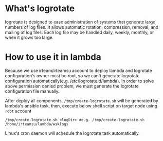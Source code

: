 # What's logrotate
logrotate is designed to ease administration of systems that generate large numbers of log files.
It allows automatic rotation, compression, removal, and mailing of log files.
Each log file may be handled daily, weekly, monthly, or when it grows too large.

# How to use it in lambda
Because we use irteam/irteamsu account to deploy lambda and logrotate configuration's owner must be root,
so we can't generate logrotate configuration automatically(e.g. /etc/logrotate.d/lambda).
In order to solve above permission denied problem, we must generate the logrotate configuration file manually.

After deploy all components, `/tmp/create-logrotate.sh` will be generated by lambda's ansible task,
then, execute below shell script on target node using `root` account
```
/tmp/create-logrotate.sh <logDir> #e.g. /tmp/create-logrotate.sh /home/irteamsu/lambda/wsklogs
```
Linux's cron daemon will schedule the logrotate task automatically.
